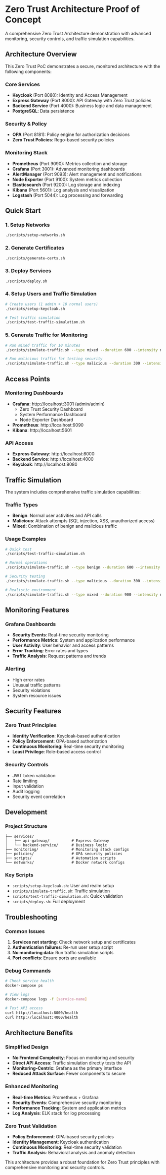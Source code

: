 # Zero Trust Architecture Proof of Concept

A comprehensive Zero Trust Architecture demonstration with advanced monitoring, security controls, and traffic simulation capabilities.

## Architecture Overview

This Zero Trust PoC demonstrates a secure, monitored architecture with the following components:

### Core Services

- **Keycloak** (Port 8080): Identity and Access Management
- **Express Gateway** (Port 8000): API Gateway with Zero Trust policies
- **Backend Service** (Port 4000): Business logic and data management
- **PostgreSQL**: Data persistence

### Security & Policy

- **OPA** (Port 8181): Policy engine for authorization decisions
- **Zero Trust Policies**: Rego-based security policies

### Monitoring Stack

- **Prometheus** (Port 9090): Metrics collection and storage
- **Grafana** (Port 3001): Advanced monitoring dashboards
- **AlertManager** (Port 9093): Alert management and notifications
- **Node Exporter** (Port 9100): System metrics collection
- **Elasticsearch** (Port 9200): Log storage and indexing
- **Kibana** (Port 5601): Log analysis and visualization
- **Logstash** (Port 5044): Log processing and forwarding

## Quick Start

### 1. Setup Networks

```bash
./scripts/setup-networks.sh
```

### 2. Generate Certificates

```bash
./scripts/generate-certs.sh
```

### 3. Deploy Services

```bash
./scripts/deploy.sh
```

### 4. Setup Users and Traffic Simulation

```bash
# Create users (1 admin + 10 normal users)
./scripts/setup-keycloak.sh

# Test traffic simulation
./scripts/test-traffic-simulation.sh
```

### 5. Generate Traffic for Monitoring

```bash
# Run mixed traffic for 10 minutes
./scripts/simulate-traffic.sh --type mixed --duration 600 --intensity normal

# Run malicious traffic for testing security
./scripts/simulate-traffic.sh --type malicious --duration 300 --intensity high
```

## Access Points

### Monitoring Dashboards

- **Grafana**: http://localhost:3001 (admin/admin)
  - Zero Trust Security Dashboard
  - System Performance Dashboard
  - Node Exporter Dashboard
- **Prometheus**: http://localhost:9090
- **Kibana**: http://localhost:5601

### API Access

- **Express Gateway**: http://localhost:8000
- **Backend Service**: http://localhost:4000
- **Keycloak**: http://localhost:8080

## Traffic Simulation

The system includes comprehensive traffic simulation capabilities:

### Traffic Types

- **Benign**: Normal user activities and API calls
- **Malicious**: Attack attempts (SQL injection, XSS, unauthorized access)
- **Mixed**: Combination of benign and malicious traffic

### Usage Examples

```bash
# Quick test
./scripts/test-traffic-simulation.sh

# Normal operations
./scripts/simulate-traffic.sh --type benign --duration 600 --intensity normal

# Security testing
./scripts/simulate-traffic.sh --type malicious --duration 300 --intensity high

# Realistic environment
./scripts/simulate-traffic.sh --type mixed --duration 900 --intensity normal
```

## Monitoring Features

### Grafana Dashboards

- **Security Events**: Real-time security monitoring
- **Performance Metrics**: System and application performance
- **User Activity**: User behavior and access patterns
- **Error Tracking**: Error rates and types
- **Traffic Analysis**: Request patterns and trends

### Alerting

- High error rates
- Unusual traffic patterns
- Security violations
- System resource issues

## Security Features

### Zero Trust Principles

- **Identity Verification**: Keycloak-based authentication
- **Policy Enforcement**: OPA-based authorization
- **Continuous Monitoring**: Real-time security monitoring
- **Least Privilege**: Role-based access control

### Security Controls

- JWT token validation
- Rate limiting
- Input validation
- Audit logging
- Security event correlation

## Development

### Project Structure

```
├── services/
│   ├── api-gateway/          # Express Gateway
│   └── backend-service/      # Business logic
├── monitoring/               # Monitoring stack configs
├── policies/                 # OPA security policies
├── scripts/                  # Automation scripts
└── networks/                 # Docker network configs
```

### Key Scripts

- `scripts/setup-keycloak.sh`: User and realm setup
- `scripts/simulate-traffic.sh`: Traffic simulation
- `scripts/test-traffic-simulation.sh`: Quick validation
- `scripts/deploy.sh`: Full deployment

## Troubleshooting

### Common Issues

1. **Services not starting**: Check network setup and certificates
2. **Authentication failures**: Re-run user setup script
3. **No monitoring data**: Run traffic simulation scripts
4. **Port conflicts**: Ensure ports are available

### Debug Commands

```bash
# Check service health
docker-compose ps

# View logs
docker-compose logs -f [service-name]

# Test API access
curl http://localhost:8000/health
curl http://localhost:4000/health
```

## Architecture Benefits

### Simplified Design

- **No Frontend Complexity**: Focus on monitoring and security
- **Direct API Access**: Traffic simulation directly tests the API
- **Monitoring-Centric**: Grafana as the primary interface
- **Reduced Attack Surface**: Fewer components to secure

### Enhanced Monitoring

- **Real-time Metrics**: Prometheus + Grafana
- **Security Events**: Comprehensive security monitoring
- **Performance Tracking**: System and application metrics
- **Log Analysis**: ELK stack for log processing

### Zero Trust Validation

- **Policy Enforcement**: OPA-based security policies
- **Identity Management**: Keycloak authentication
- **Continuous Monitoring**: Real-time security validation
- **Traffic Analysis**: Behavioral analysis and anomaly detection

This architecture provides a robust foundation for Zero Trust principles with comprehensive monitoring and security controls.
